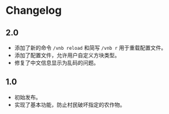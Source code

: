 # Changelog

## 2.0
- 添加了新的命令 `/vnb reload` 和简写 `/vnb r` 用于重载配置文件。
- 添加了配置文件，允许用户自定义方块类型。
- 修复了中文信息显示为乱码的问题。

## 1.0
- 初始发布。
- 实现了基本功能，防止村民破坏指定的农作物。